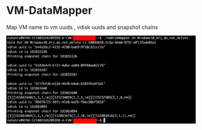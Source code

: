 # VM-DataMapper
Map VM name to vm uuids , vdisk uuids and snapshot chains 

![Usage Image](vmVdiskMapper.png)

